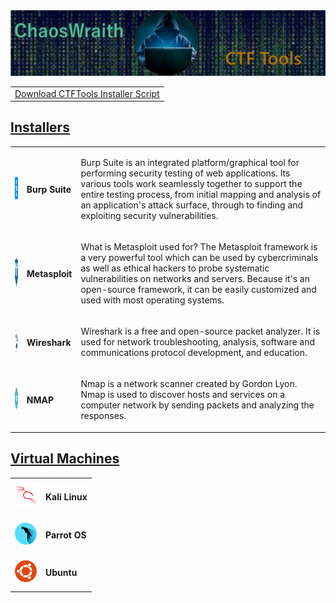 <img src="Media/CTFTools.png" class="img-responsive" alt="">

<table>
  <tr>
    <td>
    <a href="https://github.com/HankBoone/HankBoone.github.io/blob/main/Scripts/InstallCTFTools.ps1" download>Download CTFTools Installer Script</a>
    </td>
  </tr>
  </table>

<table>
  <h2><a href="https://github.com/HankBoone/CTFTools/tree/main/Installers">Installers</a></h2>
  <tr>
    <td>
      <img src="Media/BurpSuite.png" class="img-responsive" alt="" width="35" height="35">
    </td>
    <td>
      <h4>Burp Suite</h4>
    </td>
    <td>
      <p>
        Burp Suite is an integrated platform/graphical tool for performing
        security testing of web applications. Its various tools work seamlessly
        together to support the entire testing process, from initial mapping
        and analysis of an application's attack surface, through to finding and
        exploiting security vulnerabilities.
      </p>
    </td>
    </tr>
  <tr>
    <td>
      <img src="Media/Metasploit.png" class="img-responsive" alt="" width="35" height="45">
    </td>
    <td>
      <h4>Metasploit</h4>
    </td>
  <td>
    <p>
    What is Metasploit used for? The Metasploit framework is a very powerful
    tool which can be used by cybercriminals as well as ethical hackers to probe
    systematic vulnerabilities on networks and servers. Because it's an open-source
    framework, it can be easily customized and used with most operating systems.
    </p>
  </td>
    </tr>
  <tr>
    <td>
      <img src="Media/WireShark.png" class="img-responsive" alt="" width="35" height="35">
    </td>
    <td>
      <h4>Wireshark</h4>
    </td>
  <td>
    <p>
      Wireshark is a free and open-source packet analyzer. It is used for network
      troubleshooting, analysis, software and communications protocol development,
      and education.
    </p>
  </td>
    </tr>
  <tr>
    <td>
      <img src="Media/Nmap.png" class="img-responsive" alt="" width="35" height="35">
    </td>
    <td>
      <h4>NMAP</h4>
    </td>
  <td>
    <p>
      Nmap is a network scanner created by Gordon Lyon. Nmap is used to discover
      hosts and services on a computer network by sending packets and analyzing
      the responses.
    </p>
  </td>
    </tr>
</table>
<table>
  <h2><a href="https://github.com/HankBoone/CTFTools/tree/main/VMs">Virtual Machines</a></h2>
  <tr>
    <td>
      <img src="Media/Kali.png" class="img-responsive" alt="" width="35" height="35">
    </td>
    <td>
      <h4>Kali Linux</h4>
    </td>
  </tr>
  <tr>
    <td>
      <img src="Media/ParrotOS.png" class="img-responsive" alt="" width="35" height="35">
    </td>
    <td>
      <h4>Parrot OS</h4>
    </td>
  </tr>
  <tr>
    <td>
    <img src="Media/Ubuntu.png" class="img-responsive" alt="" width="35" height="35">
    </td>
    <td>
      <h4>Ubuntu</h4>
    </td>
  </tr>
  </table>
